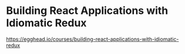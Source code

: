 # Building React Applications with Idiomatic Redux

https://egghead.io/courses/building-react-applications-with-idiomatic-redux
